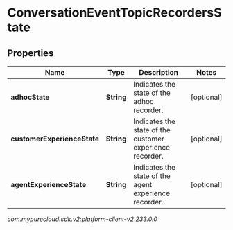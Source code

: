 # ConversationEventTopicRecordersState


## Properties

| Name | Type | Description | Notes |
| ------------ | ------------- | ------------- | ------------- |
| **adhocState** | **String** | Indicates the state of the adhoc recorder. |  [optional] |
| **customerExperienceState** | **String** | Indicates the state of the customer experience recorder. |  [optional] |
| **agentExperienceState** | **String** | Indicates the state of the agent experience recorder. |  [optional] |




_com.mypurecloud.sdk.v2:platform-client-v2:233.0.0_
